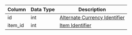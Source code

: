 | Column  | Data Type | Description                                                                                                      |
| ------- | --------- | ---------------------------------------------------------------------------------------------------------------- |
| id      | int       | [Alternate Currency Identifier](https://eqemu.gitbook.io/server/categories/reference-lists/alternate-currencies) |
| item_id | int       | [Item Identifier](items.md)                                                                                      |
